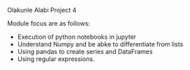 Olakunle Alabi
Project 4


Module focus are as follows:
- Execution of python notebooks in jupyter
- Understand Numpy and be abke to differentiate from lists
- Using pandas to create series and DataFrames
- Using regular expressions.
